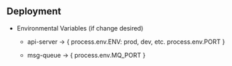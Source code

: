 ## Deployment

* Environmental Variables (if change desired)

  * api-server -> {
    process.env.ENV: prod, dev, etc.
    process.env.PORT
  }
  
  * msg-queue -> {
    process.env.MQ_PORT
  }
